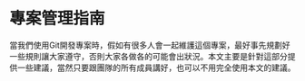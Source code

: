 # 專案管理指南
當我們使用Git開發專案時，假如有很多人會一起維護這個專案，最好事先規劃好一些規則讓大家遵守，否則大家各做各的可能會出狀況。本文主要是針對這部分提供一些建議，當然只要跟團隊的所有成員講好，也可以不用完全使用本文的建議。